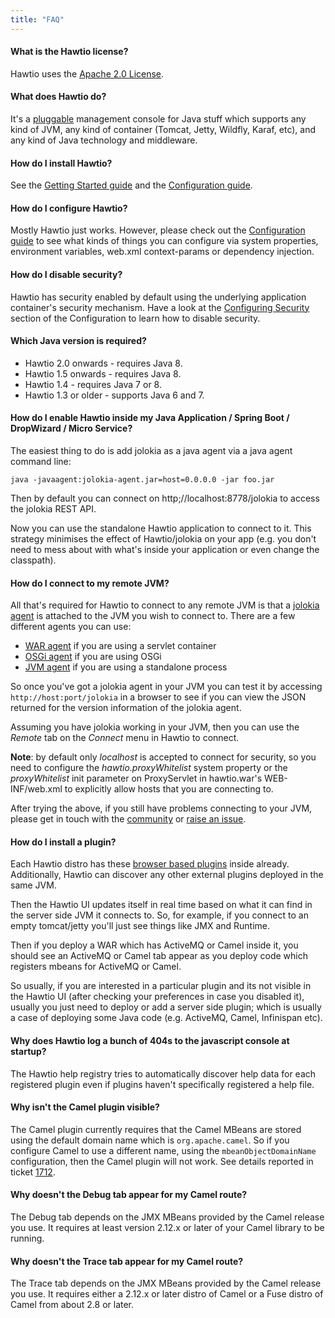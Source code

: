 ```yaml
---
title: "FAQ"
---
```


#### What is the Hawtio license?

Hawtio uses the [Apache 2.0 License](http://www.apache.org/licenses/LICENSE-2.0.txt).

#### What does Hawtio do?

It's a [pluggable](/docs/plugins) management console for Java stuff which supports any kind of JVM, any kind of container (Tomcat, Jetty, Wildfly, Karaf, etc), and any kind of Java technology and middleware.

#### How do I install Hawtio?

See the [Getting Started guide](/docs/get-started) and the [Configuration guide](/docs/configuration/).

#### How do I configure Hawtio?

Mostly Hawtio just works. However, please check out the [Configuration guide](/docs/configuration/) to see what kinds of things you can configure via system properties, environment variables, web.xml context-params or dependency injection.

#### How do I disable security?

Hawtio has security enabled by default using the underlying application container's security mechanism. Have a look at the [Configuring Security](/docs/configuration/#configuring-security) section of the Configuration to learn how to disable security.

#### Which Java version is required?

- Hawtio 2.0 onwards - requires Java 8.
- Hawtio 1.5 onwards - requires Java 8.
- Hawtio 1.4 - requires Java 7 or 8.
- Hawtio 1.3 or older - supports Java 6 and 7.

#### How do I enable Hawtio inside my Java Application / Spring Boot / DropWizard / Micro Service?

The easiest thing to do is add jolokia as a java agent via a java agent command line:

    java -javaagent:jolokia-agent.jar=host=0.0.0.0 -jar foo.jar

Then by default you can connect on http;//localhost:8778/jolokia to access the jolokia REST API.

Now you can use the standalone Hawtio application to connect to it. This strategy minimises the effect of Hawtio/jolokia on your app (e.g. you don't need to mess about with what's inside your application or even change the classpath).

#### How do I connect to my remote JVM?

All that's required for Hawtio to connect to any remote JVM is that a [jolokia agent](https://jolokia.org/agent.html) is attached to the JVM you wish to connect to. There are a few different agents you can use:

- [WAR agent](http://jolokia.org/agent/war.html) if you are using a servlet container
- [OSGi agent](http://jolokia.org/agent/osgi.html) if you are using OSGi
- [JVM agent](http://jolokia.org/agent/jvm.html) if you are using a standalone process

So once you've got a jolokia agent in your JVM you can test it by accessing `http://host:port/jolokia` in a browser to see if you can view the JSON returned for the version information of the jolokia agent.

Assuming you have jolokia working in your JVM, then you can use the *Remote* tab on the *Connect* menu in Hawtio to connect.

**Note**: by default only *localhost* is accepted to connect for security, so you need to configure the *hawtio.proxyWhitelist* system property or the *proxyWhitelist* init parameter on ProxyServlet in hawtio.war's WEB-INF/web.xml to explicitly allow hosts that you are connecting to.

After trying the above, if you still have problems connecting to your JVM, please get in touch with the [community](/community) or [raise an issue](https://github.com/hawtio/hawtio/issues).

#### How do I install a plugin?

Each Hawtio distro has these [browser based plugins](/docs/plugins) inside already. Additionally, Hawtio can discover any other external plugins deployed in the same JVM.

Then the Hawtio UI updates itself in real time based on what it can find in the server side JVM it connects to. So, for example, if you connect to an empty tomcat/jetty you'll just see things like JMX and Runtime.

Then if you deploy a WAR which has ActiveMQ or Camel inside it, you should see an ActiveMQ or Camel tab appear as you deploy code which registers mbeans for ActiveMQ or Camel.

So usually, if you are interested in a particular plugin and its not visible in the Hawtio UI (after checking your preferences in case you disabled it), usually you just need to deploy or add a server side plugin; which is usually a case of deploying some Java code (e.g. ActiveMQ, Camel, Infinispan etc).

#### Why does Hawtio log a bunch of 404s to the javascript console at startup?

The Hawtio help registry tries to automatically discover help data for each registered plugin even if plugins haven't specifically registered a help file.

#### Why isn't the Camel plugin visible?

The Camel plugin currently requires that the Camel MBeans are stored using the default domain name which is `org.apache.camel`. So if you configure Camel to use a different name, using the `mbeanObjectDomainName` configuration, then the Camel plugin will not work. See details reported in ticket [1712](https://github.com/hawtio/hawtio/issues/1712).

#### Why doesn't the Debug tab appear for my Camel route?

The Debug tab depends on the JMX MBeans provided by the Camel release you use. It requires at least version 2.12.x or later of your Camel library to be running.

#### Why doesn't the Trace tab appear for my Camel route?

The Trace tab depends on the JMX MBeans provided by the Camel release you use. It requires either a 2.12.x or later distro of Camel or a Fuse distro of Camel from about 2.8 or later.
